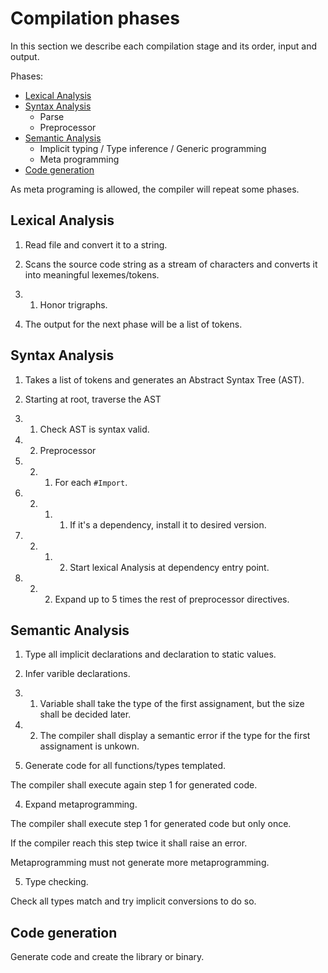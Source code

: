 # Compilation phases

In this section we describe each compilation stage and its order,
input and output.

Phases:

* [Lexical Analysis](#lexical-analysis)
* [Syntax Analysis](#syntax-analysis)
  * Parse
  * Preprocessor
* [Semantic Analysis](#semantic-analysis)
  * Implicit typing / Type inference / Generic programming
  * Meta programming
* [Code generation](#code-generation)

As meta programing is allowed, the compiler will repeat some phases.

<a name="lexical-analysis"></a>
## Lexical Analysis

1. Read file and convert it to a string.

2. Scans the source code string as a stream of characters and converts it
into meaningful lexemes/tokens.

2. 1. Honor trigraphs.

3. The output for the next phase will be a list of tokens.

<a name="syntax-analysis"></a>
## Syntax Analysis

1. Takes a list of tokens and generates an Abstract Syntax Tree (AST).

2. Starting at root, traverse the AST

2. 1. Check AST is syntax valid.

2. 2. Preprocessor

2. 2. 1. For each `#Import`.

2. 2. 1. 1. If it's a dependency, install it to desired version.

2. 2. 1. 2. Start lexical Analysis at dependency entry point.

2. 2. 2. Expand up to 5 times the rest of preprocessor directives.

<a name="semantic-analysis"></a>
## Semantic Analysis

1. Type all implicit declarations and declaration to static values.

2. Infer varible declarations.

2. 1. Variable shall take the type of the first assignament, but the size
shall be decided later.

2. 2. The compiler shall display a semantic error if the type for the first
assignament is unkown.

3. Generate code for all functions/types templated.

The compiler shall execute again step 1 for generated code.

4. Expand metaprogramming.

The compiler shall execute step 1 for generated code but only once.

If the compiler reach this step twice it shall raise an error.

Metaprogramming must not generate more metaprogramming.

5. Type checking.

Check all types match and try implicit conversions to do so.


<a name="code-generation"></a>
## Code generation

Generate code and create the library or binary.

